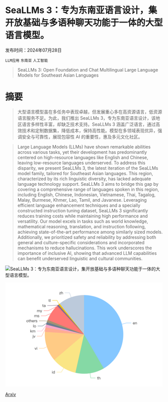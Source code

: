 # SeaLLMs 3：专为东南亚语言设计，集开放基础与多语种聊天功能于一体的大型语言模型。

发布时间：2024年07月28日

`LLM应用` `东南亚` `人工智能`

> SeaLLMs 3: Open Foundation and Chat Multilingual Large Language Models for Southeast Asian Languages

# 摘要

> 大型语言模型虽在多任务中表现卓越，但发展重心多在高资源语言，低资源语言服务不足。为此，我们推出 SeaLLMs 3，专为东南亚语言设计，该地区语言多样性丰富，却缺乏技术支持。SeaLLMs 3 涵盖广泛语言，通过高效技术和定制数据集，降低成本，保持高性能。模型在多领域表现优异，强调安全与可靠性，展现包容性 AI 的重要性，惠及多元文化社区。

> Large Language Models (LLMs) have shown remarkable abilities across various tasks, yet their development has predominantly centered on high-resource languages like English and Chinese, leaving low-resource languages underserved. To address this disparity, we present SeaLLMs 3, the latest iteration of the SeaLLMs model family, tailored for Southeast Asian languages. This region, characterized by its rich linguistic diversity, has lacked adequate language technology support. SeaLLMs 3 aims to bridge this gap by covering a comprehensive range of languages spoken in this region, including English, Chinese, Indonesian, Vietnamese, Thai, Tagalog, Malay, Burmese, Khmer, Lao, Tamil, and Javanese. Leveraging efficient language enhancement techniques and a specially constructed instruction tuning dataset, SeaLLMs 3 significantly reduces training costs while maintaining high performance and versatility. Our model excels in tasks such as world knowledge, mathematical reasoning, translation, and instruction following, achieving state-of-the-art performance among similarly sized models. Additionally, we prioritized safety and reliability by addressing both general and culture-specific considerations and incorporated mechanisms to reduce hallucinations. This work underscores the importance of inclusive AI, showing that advanced LLM capabilities can benefit underserved linguistic and cultural communities.

![SeaLLMs 3：专为东南亚语言设计，集开放基础与多语种聊天功能于一体的大型语言模型。](../../../paper_images/2407.19672/x1.png)

![SeaLLMs 3：专为东南亚语言设计，集开放基础与多语种聊天功能于一体的大型语言模型。](../../../paper_images/2407.19672/sft-lang-dis-wonum.png)

[Arxiv](https://arxiv.org/abs/2407.19672)